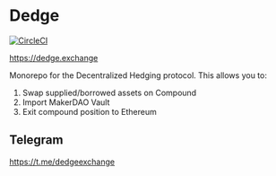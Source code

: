 # Dedge

[![CircleCI](https://circleci.com/gh/studydefi/dedge.svg?style=svg)](https://circleci.com/gh/studydefi/dedge)

https://dedge.exchange

Monorepo for the Decentralized Hedging protocol. This allows you to:

1. Swap supplied/borrowed assets on Compound
2. Import MakerDAO Vault
3. Exit compound position to Ethereum

## Telegram
https://t.me/dedgeexchange
